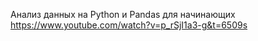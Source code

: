 Анализ данных на Python и Pandas для начинающих
https://www.youtube.com/watch?v=p_rSjI1a3-g&t=6509s

